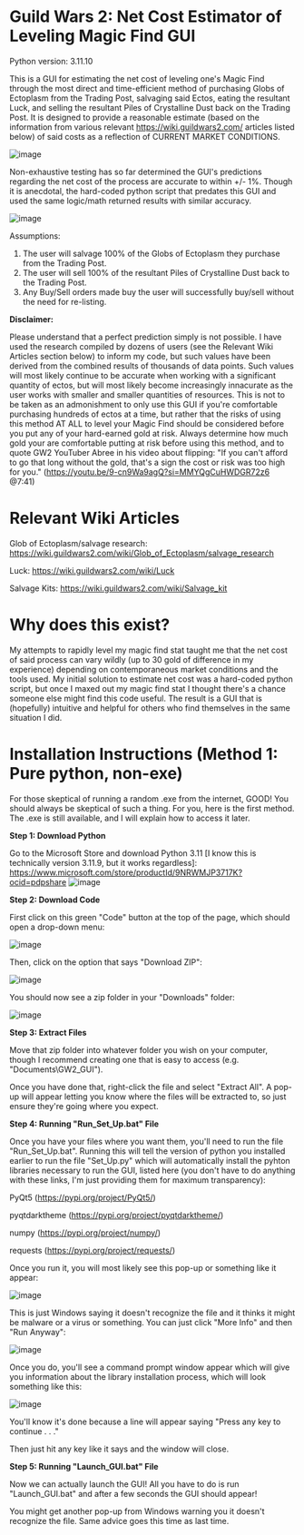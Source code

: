# Guild Wars 2: Net Cost Estimator of Leveling Magic Find GUI
Python version: 3.11.10

This is a GUI for estimating the net cost of leveling one's Magic Find through the most direct and time-efficient method of purchasing Globs of Ectoplasm from the Trading Post, salvaging said Ectos, eating the resultant Luck, and selling the resultant Piles of Crystalline Dust back on the Trading Post. It is designed to provide a reasonable estimate (based on the information from various relevant https://wiki.guildwars2.com/ articles listed below) of said costs as a reflection of CURRENT MARKET CONDITIONS.

![image](https://github.com/user-attachments/assets/094da13b-e213-4bd2-a360-acce9646634b)

Non-exhaustive testing has so far determined the GUI's predictions regarding the net cost of the process are accurate to within +/- 1%. Though it is anecdotal, the hard-coded python script that predates this GUI and used the same logic/math returned results with similar accuracy.

![image](https://github.com/user-attachments/assets/21fc3b05-b724-4c27-b592-a4a878cf6869)

Assumptions:
  1) The user will salvage 100% of the Globs of Ectoplasm they purchase from the Trading Post.
  2) The user will sell 100% of the resultant Piles of Crystalline Dust back to the Trading Post.
  3) Any Buy/Sell orders made buy the user will successfully buy/sell without the need for re-listing.

**Disclaimer:**

Please understand that a perfect prediction simply is not possible. I have used the research compiled by dozens of users (see the Relevant Wiki Articles section below) to inform my code, but such values have been derived from the combined results of thousands of data points. Such values will most likely continue to be accurate when working with a significant quantity of ectos, but will most likely become increasingly innacurate as the user works with smaller and smaller quantities of resources. This is not to be taken as an admonishment to only use this GUI if you're comfortable purchasing hundreds of ectos at a time, but rather that the risks of using this method AT ALL to level your Magic Find should be considered before you put any of your hard-earned gold at risk. Always determine how much gold your are comfortable putting at risk before using this method, and to quote GW2 YouTuber Abree in his video about flipping: "If you can't afford to go that long without the gold, that's a sign the cost or risk was too high for you." (https://youtu.be/9-cn9Wa9agQ?si=MMYQgCuHWDGR72z6 @7:41)

# Relevant Wiki Articles
Glob of Ectoplasm/salvage research:
https://wiki.guildwars2.com/wiki/Glob_of_Ectoplasm/salvage_research

Luck:
https://wiki.guildwars2.com/wiki/Luck

Salvage Kits:
https://wiki.guildwars2.com/wiki/Salvage_kit

# Why does this exist?
My attempts to rapidly level my magic find stat taught me that the net cost of said process can vary wildly (up to 30 gold of difference in my experience) depending on contemporaneous market conditions and the tools used. My initial solution to estimate net cost was a hard-coded python script, but once I maxed out my magic find stat I thought there's a chance someone else might find this code useful. The result is a GUI that is (hopefully) intuitive and helpful for others who find themselves in the same situation I did.

# Installation Instructions (Method 1: Pure python, non-exe)
For those skeptical of running a random .exe from the internet, GOOD! You should always be skeptical of such a thing. For you, here is the first method. The .exe is still available, and I will explain how to access it later.

**Step 1: Download Python**

  Go to the Microsoft Store and download Python 3.11 [I know this is technically version 3.11.9, but it works regardless]: https://www.microsoft.com/store/productId/9NRWMJP3717K?ocid=pdpshare
  ![image](https://github.com/user-attachments/assets/97e585b1-7c25-40ab-888e-cd501f8d2194)

**Step 2: Download Code**

  First click on this green "Code" button at the top of the page, which should open a drop-down menu:
  
  ![image](https://github.com/user-attachments/assets/3e9c9da6-0aba-4922-8d89-daccda208225)

  Then, click on the option that says "Download ZIP":
  
  ![image](https://github.com/user-attachments/assets/886aadcc-d8fe-4760-8a39-0a164030862c)

  You should now see a zip folder in your "Downloads" folder:

  ![image](https://github.com/user-attachments/assets/0e698905-4491-403b-9ad6-9a4dbbfc832d)

**Step 3: Extract Files**

  Move that zip folder into whatever folder you wish on your computer, though I recommend creating one that is easy to access (e.g. "Documents\GW2_GUI").

  Once you have done that, right-click the file and select "Extract All". A pop-up will appear letting you know where the files will be extracted to, so just ensure they're going where you expect.

**Step 4: Running "Run_Set_Up.bat" File**

  Once you have your files where you want them, you'll need to run the file "Run_Set_Up.bat". Running this will tell the version of python you installed earlier to run the file "Set_Up.py" which will automatically install the pyhton libraries necessary to run the GUI, listed here (you don't have to do anything with these links, I'm just providing them for maximum transparency):

  PyQt5 (https://pypi.org/project/PyQt5/)
  
  pyqtdarktheme (https://pypi.org/project/pyqtdarktheme/)
  
  numpy (https://pypi.org/project/numpy/)
  
  requests (https://pypi.org/project/requests/)

  Once you run it, you will most likely see this pop-up or something like it appear:

  ![image](https://github.com/user-attachments/assets/c704437f-c20d-41a3-8217-c2994524387b)

  This is just Windows saying it doesn't recognize the file and it thinks it might be malware or a virus or something. You can just click "More Info" and then "Run Anyway":

  ![image](https://github.com/user-attachments/assets/d278e24d-735d-4148-8a74-3085a4c7fcb4)

  Once you do, you'll see a command prompt window appear which will give you information about the library installation process, which will look something like this:

  ![image](https://github.com/user-attachments/assets/be678844-6c83-4325-b5ba-a4a71d857628)

  You'll know it's done because a line will appear saying "Press any key to continue . . ."

  Then just hit any key like it says and the window will close.

**Step 5: Running "Launch_GUI.bat" File**

  Now we can actually launch the GUI! All you have to do is run "Launch_GUI.bat" and after a few seconds the GUI should appear!

  You might get another pop-up from Windows warning you it doesn't recognize the file. Same advice goes this time as last time.
